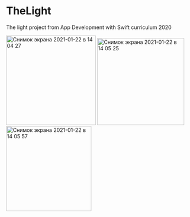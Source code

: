 # TheLight
The light project from App Development with Swift curriculum 2020


<img width="242" alt="Снимок экрана 2021-01-22 в 14 04 27" src="https://user-images.githubusercontent.com/73738809/105484866-17a20300-5cbd-11eb-9b5a-bcf52445d99f.png">
<img width="235" alt="Снимок экрана 2021-01-22 в 14 05 25" src="https://user-images.githubusercontent.com/73738809/105484967-3d2f0c80-5cbd-11eb-88c3-eeae249eaed2.png">
<img width="230" alt="Снимок экрана 2021-01-22 в 14 05 57" src="https://user-images.githubusercontent.com/73738809/105484978-428c5700-5cbd-11eb-8cdc-e0e1a5486cb2.png">
